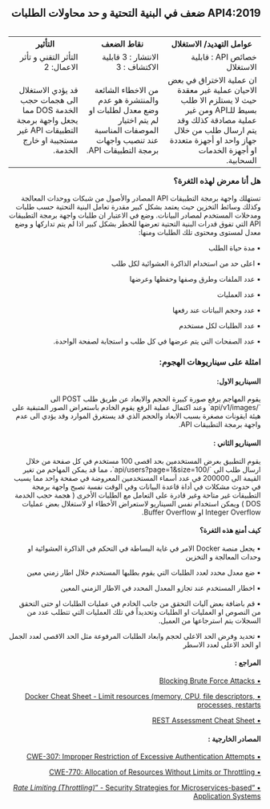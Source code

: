 <h2 dir='rtl' align='right'> API4:2019 ضعف في البنية التحتية و حد محاولات الطلبات </h2>


<table dir='rtl' align="right">
  <tr>
    <th>عوامل التهديد/ الاستغلال  </th>
    <th> نقاط الضعف </th>
    <th> التأثير </th>
  </tr>
  <tr>
    <td> خصائص API : قابلية الاستغلال </td>
    <td> الانتشار : 3 قابلية الاكتشاف : 3  </td>
    <td> التأثر التقني و تأثر الاعمال: 2 </td>
  </tr>
  <tr>
     <td> ان عملية الاختراق في بعض الاحيان عملية غير معقدة حيث لا يستلزم الا طلب بسيط للـAPI ومن غير عملية مصادقة كذلك وقد يتم ارسال طلب من خلال جهاز واحد او أجهزة متعددة او أجهزة الخدمات السحابية. </td>
    <td> من الاخطاء الشائعة والمنتشرة هو عدم وضع معدل لطلبات او لم يتم اختيار الموصفات المناسبة عند تنصيب واجهات برمجة التطبيقات API. </td>
    <td> قد يؤدي الاستغلال الى هجمات حجب الخدمة DOS مما يجعل واجهة برمجة التطبيقات API غير مستجيبة او خارج الخدمة. </td>    
  </tr>
</table> 
  

<h3 dir='rtl' align='right'>هل أنا معرض لهذه الثغرة؟</h3>

<p dir='rtl' align='right'>تستهلك واجهة برمجة التطبيقات API المصادر والأصول من شبكات ووحدات المعالجة وكذلك وسائط التخزين حيث يعتمد بشكل كبير مقدرة تعامل البنية التحتية حسب طلبات ومدخلات المستخدم لمصادر البيانات. وضع في الاعتبار ان طلبات واجهة برمجة التطبيقات API التي تفوق قدرات البنية التحتية تعرضها للخطر بشكل كبير اذا لم يتم تداركها و وضع معدل لمستوى ومحتوى تلك الطلبات ومنها:

<p dir='rtl' align='right'>▪️ مدة حياة الطلب
<p dir='rtl' align='right'>▪️ اعلى حد من استخدام الذاكرة العشوائية لكل طلب
<p dir='rtl' align='right'>▪️ عدد الملفات وطرق وصفها وحفظها وعرضها 
<p dir='rtl' align='right'>▪️  عدد العمليات
<p dir='rtl' align='right'>▪️ عدد وحجم البياتات عند رفعها
<p dir='rtl' align='right'>▪️ عدد الطلبات لكل مستخدم 
<p dir='rtl' align='right'>▪️ عدد الصفحات التي يتم عرضها في كل طلب و استجابة لصفحة الواحدة.


<h3 dir='rtl' align='right'> امثلة على سيناريوهات الهجوم: </h3>

<h4 dir='rtl' align='right'>السيناريو الاول: </h4>
<p dir='rtl' align='right'> يقوم المهاجم برفع صورة كبيرة الحجم والابعاد عن طريق طلب POST  الى `/api/v1/images` وعند اكتمال عملية الرفع يقوم الخادم باستعراض الصور المتبقية على هيئة ايقونات مصغرة بسبب الابعاد والحجم الذي قد يستغرق الموارد وقد يؤدي الى عدم واجهة برمجة التطبيقات API.
    
<h4 dir='rtl' align='right'>السيناريو الثاني : </h4>

<p dir='rtl' align='right'> يقوم التطبيق بعرض المستخدمين بحد اقصى 100 مستخدم في كل صفحة من خلال ارسال طلب الى `/api/users?page=1&size=100`، مما قد يمكن المهاجم من تغير القيمة الى 200000 في عدد أسماء المستخدمين المعروضة في صفحة واحد مما يسبب في حدوث مشكلات في أداة قاعدة البيانات وفي الوقت نفسة تصبح واجهة برمجة التطبيقات غير متاحة وغير قادرة على التعامل مع الطلبات الأخرى ( هجمة حجب الخدمة DOS ) ويمكن استخدام نفس السيناريو لاستعراض الأخطاء او لاستغلال بعض عمليات Integer Overflow  او Buffer Overflow.

<h4 dir='rtl' align='right'>كيف أمنع هذه الثغرة؟ </h4>

<p dir='rtl' align='right'>▪️ يجعل منصة Docker  الامر في غاية البساطة في التحكم في الذاكرة العشوائية او وحدات المعالجة و التخزين 
<p dir='rtl' align='right'>▪️ ضع معدل محدد لعدد الطلبات التي يقوم بطلبها المستخدم خلال اطار زمني معين
<p dir='rtl' align='right'>▪️ اخطار المستخدم عند تجازو المعدل المحدد في الاطار الزمني المعين 
<p dir='rtl' align='right'>▪️ قم باضافة بعض آليات التحقق من جانب الخادم في عمليات الطلبات او حتى التحقق من النصوص او العمليات او الطلبات وتحديداً في تلك العمليات التي تتطلب عدد من السجلات يتم استرجاعها من العميل.
<p dir='rtl' align='right'>▪️ تحديد وفرض الحد الاعلى لحجم وابعاد الطلبات المرفوعة مثل الحد الاقصى لعدد الجمل او الحد الاعلى لعدد الاسطر

<h4 dir='rtl' align='right'>المراجع :  </h4>

[<p dir='rtl' align='right'>▪️ Blocking Brute Force Attacks  </p>](https://www.owasp.org/index.php/Blocking_Brute_Force_Attacks)

[<p dir='rtl' align='right'>▪️ Docker Cheat Sheet - Limit resources (memory, CPU, file descriptors, processes, restarts  </p>](https://github.com/OWASP/CheatSheetSeries/blob/3a8134d792528a775142471b1cb14433b4fda3fb/cheatsheets/Docker_Security_Cheat_Sheet.md#rule-7---limit-resources-memory-cpu-file-descriptors-processes-restarts)

[<p dir='rtl' align='right'>▪️ REST Assessment Cheat Sheet  </p>](https://github.com/OWASP/CheatSheetSeries/blob/3a8134d792528a775142471b1cb14433b4fda3fb/cheatsheets/REST_Assessment_Cheat_Sheet.md)

<h4 dir='rtl' align='right'>المصادر الخارجية :   </h4>

[<p dir='rtl' align='right'>▪️ CWE-307: Improper Restriction of Excessive Authentication Attempts  </p>](https://cwe.mitre.org/data/definitions/307.html)

[<p dir='rtl' align='right'>▪️ CWE-770: Allocation of Resources Without Limits or Throttling  </p>](https://cwe.mitre.org/data/definitions/770.html)

[<p dir='rtl' align='right'>▪️ “_Rate Limiting (Throttling)_” - Security Strategies for Microservices-based Application Systems </p>](https://nvlpubs.nist.gov/nistpubs/SpecialPublications/NIST.SP.800-204-draft.pdf)

